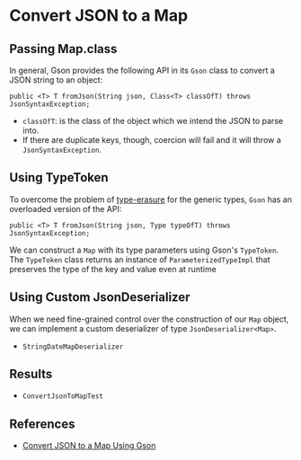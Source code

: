 # Convert JSON to a Map

## Passing Map.class
In general, Gson provides the following API in its `Gson` class to convert a JSON string to an object:
```
public <T> T fromJson(String json, Class<T> classOfT) throws JsonSyntaxException;
```
- `classOfT`: is the class of the object which we intend the JSON to parse into.
- If there are duplicate keys, though, coercion will fail and it will throw a `JsonSyntaxException`.

## Using TypeToken
To overcome the problem of [type-erasure](https://www.baeldung.com/java-type-erasure) for the generic types, `Gson` has an overloaded version of the API:
```
public <T> T fromJson(String json, Type typeOfT) throws JsonSyntaxException;
```

We can construct a `Map` with its type parameters using Gson's `TypeToken`. The `TypeToken` class returns an instance of `ParameterizedTypeImpl` that preserves the type of the key and value even at runtime

## Using Custom JsonDeserializer
When we need fine-grained control over the construction of our `Map` object, we can implement a custom deserializer of type `JsonDeserializer<Map>`.
- `StringDateMapDeserializer`

## Results
- `ConvertJsonToMapTest`

## References
- [Convert JSON to a Map Using Gson](https://www.baeldung.com/gson-json-to-map)
